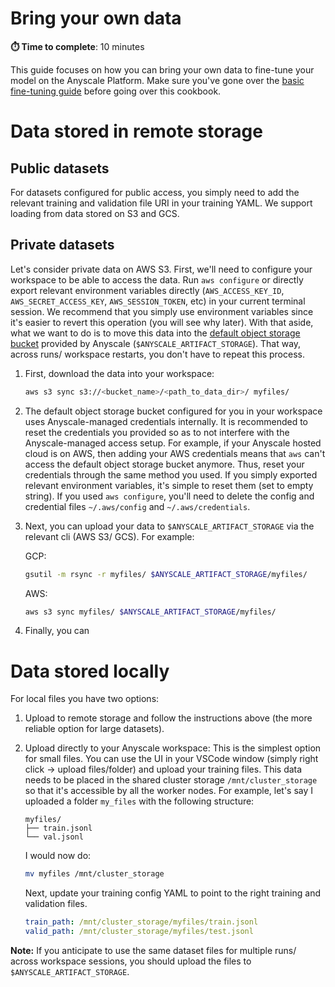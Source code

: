 # Bring your own data 
**⏱️ Time to complete**: 10 minutes

This guide focuses on how you can bring your own data to fine-tune your model on the Anyscale Platform. Make sure you've gone over the [basic fine-tuning guide](../../README.md) before going over this cookbook.




# Data stored in remote storage 

## Public datasets
For datasets configured for public access, you simply need to add the relevant training and validation file URI in your training YAML. We support loading from data stored on S3 and GCS.

## Private datasets
Let's consider private data on AWS S3. First, we'll need to configure your workspace to be able to access the data. Run `aws configure` or directly export relevant environment variables directly (`AWS_ACCESS_KEY_ID`, `AWS_SECRET_ACCESS_KEY`, `AWS_SESSION_TOKEN`, etc) in your current terminal session. We recommend that you simply use environment variables since it's easier to revert this operation (you will see why later).  With that aside, what we want to do is to move this data into 
the [default object storage bucket](https://docs.anyscale.com/platform/workspaces/workspaces-storage#object-storage-s3-or-gcs-buckets) provided by Anyscale (`$ANYSCALE_ARTIFACT_STORAGE`). That way, across runs/ workspace restarts, you don't have to repeat this process.
1. First, download the data into your workspace:  
    ```bash
    aws s3 sync s3://<bucket_name>/<path_to_data_dir>/ myfiles/
    ```
2. The default object storage bucket configured for you in your workspace uses Anyscale-managed credentials internally. It is recommended to reset the credentials you provided so as to not interfere with the Anyscale-managed access setup. For example, if your Anyscale hosted cloud is on AWS, then adding your AWS credentials means that `aws` can't access the default object storage bucket anymore. Thus, reset your credentials through the same method you used. If you simply exported relevant environment variables, it's simple to reset them (set to empty string). If you used `aws configure`, you'll need to delete the config and credential files `~/.aws/config` and `~/.aws/credentials`. 
3. Next, you can upload your data to `$ANYSCALE_ARTIFACT_STORAGE` via the relevant cli (AWS S3/ GCS). For example:

    GCP: 
    ```bash
    gsutil -m rsync -r myfiles/ $ANYSCALE_ARTIFACT_STORAGE/myfiles/
    ```

    AWS:
    ```bash
    aws s3 sync myfiles/ $ANYSCALE_ARTIFACT_STORAGE/myfiles/
    ```
4. Finally, you can 
# Data stored locally

For local files you have two options: 
1. Upload to remote storage and follow the instructions above (the more reliable option for large datasets). 
2. Upload directly to your Anyscale workspace: This is the simplest option for small files. You can use the UI in your VSCode window (simply right click -> upload files/folder) and upload your training files. This data needs to be placed in the shared cluster storage `/mnt/cluster_storage` so that it's accessible by all the worker nodes. For example, let's say I uploaded a folder `my_files` with the following structure:

    ```
    myfiles/  
    ├── train.jsonl
    └── val.jsonl
    ```

    I would now do:

    ```bash
    mv myfiles /mnt/cluster_storage
    ```

    Next, update your training config YAML to point to the right training and validation files. 

    ```yaml
    train_path: /mnt/cluster_storage/myfiles/train.jsonl
    valid_path: /mnt/cluster_storage/myfiles/test.jsonl
    ```

**Note:** If you anticipate to use the same dataset files for multiple runs/ across workspace sessions, you should upload the files to `$ANYSCALE_ARTIFACT_STORAGE`.

